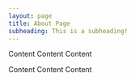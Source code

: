 ```yaml
---
layout: page
title: About Page
subheading: This is a subheading!
---
```


Content Content Content

Content Content Content